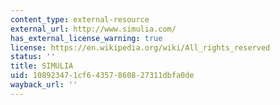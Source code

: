 ```yaml
---
content_type: external-resource
external_url: http://www.simulia.com/
has_external_license_warning: true
license: https://en.wikipedia.org/wiki/All_rights_reserved
status: ''
title: SIMULIA
uid: 10892347-1cf6-4357-8608-27311dbfa0de
wayback_url: ''
---
```

